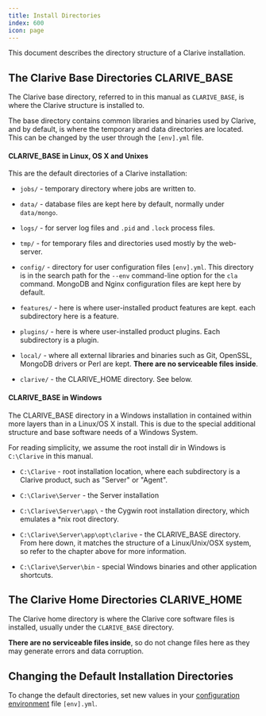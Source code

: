 ```yaml
---
title: Install Directories
index: 600
icon: page
---
```


This document describes the
directory structure of a Clarive installation.

## The Clarive Base Directories CLARIVE_BASE

The Clarive base directory, referred to in
this manual as `CLARIVE_BASE`, is where the Clarive structure
is installed to.

The base directory contains common libraries and binaries used by Clarive, and
by default, is where the temporary and data directories are located. This can
be changed by the user through the `[env].yml` file.

#### CLARIVE_BASE in Linux, OS X and Unixes

This are the default directories of a Clarive installation:

- `jobs/` - temporary directory where jobs are written to.

- `data/` - database files are kept here by default, normally under
`data/mongo`.

- `logs/` - for server log files and `.pid` and `.lock` process files.

- `tmp/` - for temporary files and directories used mostly by the web-server.

- `config/` - directory for user configuration files `[env].yml`. This
directory is in the search path for the `--env` command-line option
for the `cla` command. MongoDB and Nginx configuration files
are kept here by default.

- `features/` - here is where user-installed product features are kept.
each subdirectory here is a feature.

- `plugins/` - here is where user-installed product plugins. Each
subdirectory is a plugin.

- `local/` - where all external libraries and binaries such as Git, OpenSSL,
  MongoDB drivers or Perl are kept.  **There are no serviceable files inside**.

- `clarive/` - the CLARIVE_HOME directory. See below.

#### CLARIVE_BASE in Windows

The CLARIVE_BASE directory in a Windows installation in contained within
more layers than in a Linux/OS X install. This is due
to the special additional structure and base software needs of a Windows System.

For reading simplicity, we assume the root install dir in Windows
is `C:\Clarive` in this manual.

- `C:\Clarive` - root installation location, where each subdirectory
is a Clarive product, such as "Server" or "Agent".

- `C:\Clarive\Server` - the Server installation

- `C:\Clarive\Server\app\` - the Cygwin root installation directory,
which emulates a \*nix root directory.

- `C:\Clarive\Server\app\opt\clarive` - the CLARIVE_BASE directory. From
here down, it matches the structure of a Linux/Unix/OSX system, so refer to
the chapter above for more information.

- `C:\Clarive\Server\bin` - special Windows binaries and other application shortcuts.

## The Clarive Home Directories CLARIVE_HOME

The Clarive home directory is where the Clarive
core software files is installed, usually under the `CLARIVE_BASE`
directory.

**There are no serviceable files inside**,
so do not change files here as they may generate errors and data corruption.

## Changing the Default Installation Directories

To change the default directories, set new values in your
[configuration environment](setup/config-file) file `[env].yml`.



